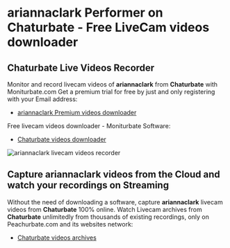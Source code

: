 # ariannaclark Performer on Chaturbate - Free LiveCam videos downloader

## Chaturbate Live Videos Recorder

Monitor and record livecam videos of **ariannaclark** from **Chaturbate** with Moniturbate.com
Get a premium trial for free by just and only registering with your Email address:
* [ariannaclark Premium videos downloader](https://moniturbate.com/request-demo-licence-key.html)

Free livecam videos downloader - Moniturbate Software:
* [Chaturbate videos downloader](https://moniturbate.com/moniturbate-download-software.html)

![ariannaclark livecam videos recorder](https://peachurnet.com/templates/moniturbate-software.png)


## Capture ariannaclark videos from the Cloud and watch your recordings on Streaming

Without the need of downloading a software, capture **ariannaclark** livecam videos from **Chaturbate** 100% online.
Watch Livecam archives from **Chaturbate** unlimitedly from thousands of existing recordings, only on Peachurbate.com and its websites network:
* [Chaturbate videos archives](https://peachurnet.com/)